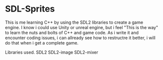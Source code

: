 # SDL-Sprites

This is me learning C++ by using the SDL2 libraries to create a game engine.
I know i could use Unity or unreal engine, but i feel "This is the way" to learn the nuts and bolts
of C++ and game code.
As i write it and encounter coding issues, i can allready see how to restructre it better, i will do that when i get a 
complete game.

Libraries used.
SDL2
SDL2-image
SDL2-mixer

